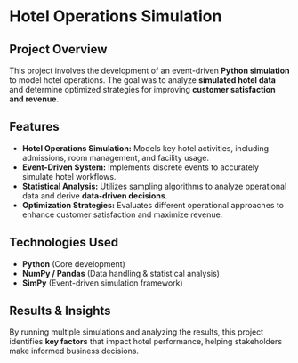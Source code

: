 # Hotel Operations Simulation

## Project Overview
This project involves the development of an event-driven **Python simulation** to model hotel operations. The goal was to analyze **simulated hotel data** and determine optimized strategies for improving **customer satisfaction and revenue**.

## Features
- **Hotel Operations Simulation:** Models key hotel activities, including admissions, room management, and facility usage.
- **Event-Driven System:** Implements discrete events to accurately simulate hotel workflows.
- **Statistical Analysis:** Utilizes sampling algorithms to analyze operational data and derive **data-driven decisions**.
- **Optimization Strategies:** Evaluates different operational approaches to enhance customer satisfaction and maximize revenue.

## Technologies Used
- **Python** (Core development)
- **NumPy / Pandas** (Data handling & statistical analysis)
- **SimPy** (Event-driven simulation framework)

## Results & Insights
By running multiple simulations and analyzing the results, this project identifies **key factors** that impact hotel performance, helping stakeholders make informed business decisions.
